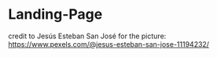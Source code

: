 # Landing-Page








credit to Jesús Esteban San José for the picture: https://www.pexels.com/@jesus-esteban-san-jose-11194232/
